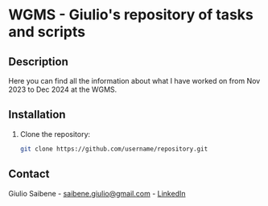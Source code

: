 # WGMS - Giulio's repository of tasks and scripts

## Description
Here you can find all the information about what I have worked on from Nov 2023 to Dec 2024 at the WGMS.

## Installation
1. Clone the repository:
   ```bash
   git clone https://github.com/username/repository.git


## Contact
Giulio Saibene - saibene.giulio@gmail.com - [LinkedIn](www.linkedin.com/in/giulio-saibene-b3a858261)

